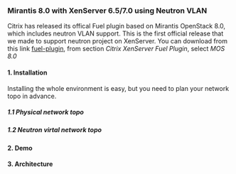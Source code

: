 ### Mirantis 8.0 with XenServer 6.5/7.0 using Neutron VLAN

Citrix has released its offical Fuel plugin based on Mirantis OpenStack 8.0,
which includes neutron VLAN support. This is the first official release that
we made to support neutron project on XenServer. You can download from this link
[fuel-plugin](https://www.mirantis.com/validated-solution-integrations/fuel-plugins/),
from section *Citrix XenServer Fuel Plugin*, select *MOS 8.0*

#### 1. Installation

Installing the whole environment is easy, but you need to plan your network topo
in advance.

##### 1.1 Physical network topo

##### 1.2 Neutron virtal network topo


#### 2. Demo

#### 3. Architecture
